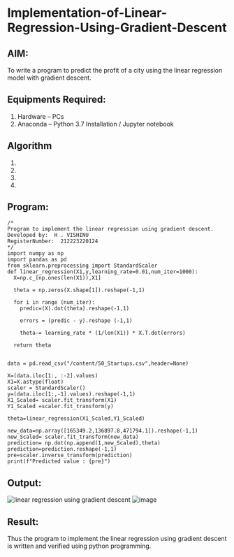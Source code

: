 # Implementation-of-Linear-Regression-Using-Gradient-Descent

## AIM:
To write a program to predict the profit of a city using the linear regression model with gradient descent.

## Equipments Required:
1. Hardware – PCs
2. Anaconda – Python 3.7 Installation / Jupyter notebook

## Algorithm
1. 
2. 
3. 
4. 

## Program:
```
/*
Program to implement the linear regression using gradient descent.
Developed by:  H . VISHINU
RegisterNumber:  212223220124
*/
import numpy as np
import pandas as pd
from sklearn.preprocessing import StandardScaler
def linear_regression(X1,y,learning_rate=0.01,num_iter=1000):
  X=np.c_[np.ones(len(X1)),X1]

  theta = np.zeros(X.shape[1]).reshape(-1,1)

  for i in range (num_iter):
    predic=(X).dot(theta).reshape(-1,1)

    errors = (predic - y).reshape (-1,1)

    theta-= learning_rate * (1/len(X1)) * X.T.dot(errors)

  return theta


data = pd.read_csv("/content/50_Startups.csv",header=None)

X=(data.iloc[1:, :-2].values)
X1=X.astype(float)
scaler = StandardScaler()
y=(data.iloc[1:,-1].values).reshape(-1,1)
X1_Scaled= scaler.fit_transform(X1)
Y1_Scaled =scaler.fit_transform(y)

theta=linear_regression(X1_Scaled,Y1_Scaled)

new_data=np.array([165349.2,136897.8,471794.1]).reshape(-1,1)
new_Scaled= scaler.fit_transform(new_data)
prediction= np.dot(np.append(1,new_Scaled),theta)
prediction=prediction.reshape(-1,1)
pre=scaler.inverse_transform(prediction)
print(f"Predicted value : {pre}")
```

## Output:
![linear regression using gradient descent](sam.png)
![image](https://github.com/VisHinu24/Implementation-of-Linear-Regression-Using-Gradient-Descent/assets/144244396/4d439a3f-ac29-4451-9b3d-66e281e6609b)




## Result:
Thus the program to implement the linear regression using gradient descent is written and verified using python programming.
